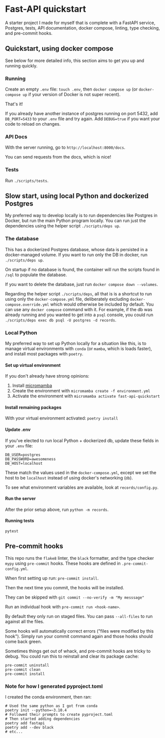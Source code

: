 # Fast-API quickstart

A starter project I made for myself that is complete with a FastAPI service, Postgres, tests,
API documentation, docker compose, linting, type checking, and pre-commit hooks.

## Quickstart, using docker compose

See below for more detailed info, this section aims to get you up and running quickly.

### Running

Create an empty `.env` file: `touch .env`, then `docker compose up` (or `docker-compose up`
if your version of Docker is not super recent).

That's it!

If you already have another instance of postgres running on port 5432, add `DB_PORT=5433`
to your `.env` file and try again. Add `DEBUG=true` if you want your code to reload
on changes.

### API Docs

With the server running, go to `http://localhost:8000/docs`.

You can send requests from the docs, which is nice!

### Tests

Run `./scripts/tests`.

## Slow start, using local Python and dockerized Postgres

My preferred way to develop locally is to run dependencies like Postgres in Docker,
but run the main Python program locally. You can run just the dependencies using
the helper script `./scripts/deps up`.

### The database

This has a dockerized Postgres database, whose data is persisted in a docker-managed volume.
If you want to run only the DB in docker, run `./scripts/deps up`.

On startup if no database is found, the container will run the scripts found in `/sql`
to populate the database.

If you want to delete the database, just run `docker compose down --volumes`.

Regarding the helper script `./scripts/deps`, all that is is a shortcut to run using only the `docker-compose.yml`
file, deliberately excluding `docker-compose.override.yml` which would otherwise be included by default.
You can use any `docker compose` command with it. For example, if the db was already running and you wanted
to get into a `psql` console, you could run `./scripts/deps exec db psql -U postgres -d records`.

### Local Python

My preferred way to set up Python locally for a situation like this, is to manage virtual
environments with `conda` (or `mamba`, which is loads faster), and install most packages with
`poetry`.

#### Set up virtual environment

If you don't already have strong opinions:

1. Install [micromamba](https://mamba.readthedocs.io/en/latest/installation/micromamba-installation.html)
2. Create the environment with `micromamba create -f environment.yml`
3. Activate the environment with `micromamba activate fast-api-quickstart`

#### Install remaining packages

With your virtual environment activated: `poetry install`

#### Update .env

If you've elected to run local Python + dockerized db, update these fields in your `.env` file:

```dotenv
DB_USER=postgres
DB_PASSWORD=awesomeness
DB_HOST=localhost
```

These match the values used in the `docker-compose.yml`, except we set the host to be
`localhost` instead of using docker's networking (`db`).

To see what environment variables are available, look at `records/config.py`.

#### Run the server

After the prior setup above, run `python -m records`.

#### Running tests

`pytest`

## Pre-commit hooks

This repo runs the `flake8` linter, the `black` formatter, and the type checker
`mypy` using `pre-commit` hooks. These hooks are defined in `.pre-commit-config.yml`.

When first setting up run: `pre-commit install`.

Then the next time you commit, the hooks will be installed.

They can be skipped with `git commit --no-verify -m "My messsage"`

Run an individual hook with `pre-commit run <hook-name>`.

By default they only run on staged files. You can pass `--all-files` to
run against all the files.

Some hooks will automatically correct errors ("files were modified by this hook").
Simply run your commit command again and those hooks should come back green.

Sometimes things get out of whack, and pre-commit hooks are tricky to debug.
You could run this to reinstall and clear its package cache:

```
pre-commit uninstall
pre-commit clean
pre-commit install
```

### Note for how I generated pyproject.toml

I created the conda environment, then ran:

```shell
# Used the same python as I got from conda
poetry init --python=~3.10.4
# Followed their prompts to create pyproject.toml
# Then started adding dependencies
poetry add fastapi
poetry add --dev black
# etc...
```
